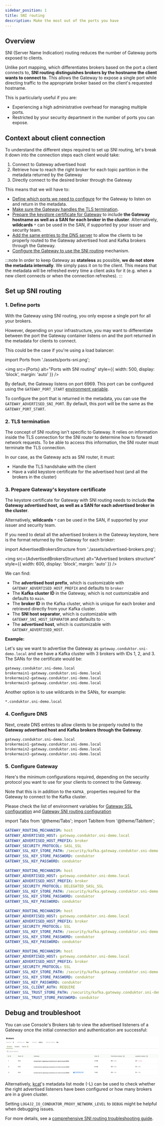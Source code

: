 ```yaml
---
sidebar_position: 1
title: SNI routing
description: Make the most out of the ports you have
---
```


## Overview

SNI (Server Name Indication) routing reduces the number of Gateway ports exposed to clients.

Unlike port mapping, which differentiates brokers based on the port a client connects to, **SNI routing distinguishes brokers by the hostname the client wants to connect to**. This allows the Gateway to expose a single port while directing traffic to the appropriate broker based on the client's requested hostname.

This is particularly useful if you are:

- Experiencing a high administrative overhead for managing multiple ports.
- Restricted by your security department in the number of ports you can expose.

## Context about client connection

To understand the different steps required to set up SNI routing, let's break it down into the connection steps each client would take:

1. Connect to Gateway advertised host
2. Retrieve how to reach the right broker for each topic partition in the metadata returned by the Gateway
3. Directly connect to the desired broker through the Gateway

This means that we will have to:

- [Define which ports we need to configure](#1-define-ports) for the Gateway to listen on and return in the metadata.
- [Make sure the Gateway handles the TLS termination](#2-tls-termination).
- [Prepare the keystore certificate for Gateway](#3-prepare-gateways-keystore-certificate) to include **the Gateway hostname as well as a SAN for each broker in the cluster**. Alternatively, **wildcards** `*` can be used in the SAN, if supported by your issuer and security team.
- [Add the same entries to the DNS server](#4-configure-dns) to allow the clients to be properly routed to the Gateway advertised host and Kafka brokers through the Gateway.
- [Configure the Gateway to use the SNI routing](#5-configure-gateway) mechanism.

:::note
In order to keep Gateway as **stateless** as possible, **we do not store the metadata internally**. We simply pass it on to the client. This means that the metadata will be refreshed every time a client asks for it (e.g. when a new client connects or when the connection refreshes).
:::

## Set up SNI routing

### 1. Define ports

With the Gateway using SNI routing, you only expose a single port for all your brokers.

However, depending on your infrastructure, you may want to differentiate between the port the Gateway container listens on and the port returned in the metadata for clients to connect.

This could be the case if you're using a load balancer:

import Ports from './assets/ports-sni.png';

<img src={Ports} alt="Ports with SNI routing" style={{ width: 500, display: 'block', margin: 'auto' }} />

By default, the Gateway listens on port 6969. This port can be configured using the `GATEWAY_PORT_START` [environment variable](/gateway/configuration/env-variables/#port--sni-routing).

To configure the port that is returned in the metadata, you can use the `GATEWAY_ADVERTISED_SNI_PORT`. By default, this port will be the same as the `GATEWAY_PORT_START`.

### 2. TLS termination

The concept of SNI routing isn't specific to Gateway. It relies on information inside the TLS connection for the SNI router to determine how to forward network requests. To be able to access this information, the SNI router must terminate the TLS connection.

In our case, as the Gateway acts as SNI router, it must:

- Handle the TLS handshake with the client
- Have a valid keystore certificate for the advertised host (and all the brokers in the cluster)

### 3. Prepare Gateway's keystore certificate

The keystore certificate for Gateway with SNI routing needs to include **the Gateway advertised host, as well as a SAN for each advertised broker in the cluster**.

Alternatively, **wildcards** `*` can be used in the SAN, if supported by your issuer and security team.

If you need to detail all the advertised brokers in the Gateway keystore, here is the format returned by the Gateway for each broker:

import AdvertisedBrokersStructure from './assets/advertised-brokers.png';

<img src={AdvertisedBrokersStructure} alt="Advertised brokers structure" style={{ width: 600, display: 'block', margin: 'auto' }} />

We can find:

- The **advertised host prefix**, which is customizable with `GATEWAY_ADVERTISED_HOST_PREFIX` and defaults to `broker`
- The **Kafka cluster ID** in the Gateway, which is not customizable and defaults to `main`.
- The **broker ID** in the Kafka cluster, which is unique for each broker and retrieved directly from your Kafka cluster.
- The **SNI host separator**, which is customizable with `GATEWAY_SNI_HOST_SEPARATOR` and defaults to `-`.
- The **advertised host**, which is customizable with `GATEWAY_ADVERTISED_HOST`.

**Example:**

Let's say we want to advertise the Gateway as `gateway.conduktor.sni-demo.local` and we have a Kafka cluster with 3 brokers with IDs 1, 2, and 3. The SANs for the certificate would be:

```properties
gateway.conduktor.sni-demo.local
brokermain1-gateway.conduktor.sni-demo.local
brokermain2-gateway.conduktor.sni-demo.local
brokermain3-gateway.conduktor.sni-demo.local
```

Another option is to use wildcards in the SANs, for example:

```properties
*.conduktor.sni-demo.local
```

### 4. Configure DNS

Next, create DNS entries to allow clients to be properly routed to the **Gateway advertised host and Kafka brokers through the Gateway**.

```properties
gateway.conduktor.sni-demo.local
brokermain1-gateway.conduktor.sni-demo.local
brokermain2-gateway.conduktor.sni-demo.local
brokermain3-gateway.conduktor.sni-demo.local
```

### 5. Configure Gateway

Here's the minimum configurations required, depending on the security protocol you want to use for your clients to connect to the Gateway.

Note that this is in addition to the `KAFKA_` properties required for the Gateway to connect to the Kafka cluster.

Please check the list of environment variables for [Gateway SSL configuration](/gateway/configuration/env-variables/#SSL) and [Gateway SNI routing configuration](/gateway/configuration/env-variables/#port--sni-routing)

import Tabs from '@theme/Tabs'; import TabItem from '@theme/TabItem';

<Tabs>
<TabItem value="SASL_SSL" label="SASL_SSL">

```yaml
GATEWAY_ROUTING_MECHANISM: host
GATEWAY_ADVERTISED_HOST: gateway.conduktor.sni-demo.local
GATEWAY_ADVERTISED_HOST_PREFIX: broker
GATEWAY_SECURITY_PROTOCOL: SASL_SSL
GATEWAY_SSL_KEY_STORE_PATH: /security/kafka.gateway.conduktor.sni-demo.local.keystore.jks
GATEWAY_SSL_KEY_STORE_PASSWORD: conduktor
GATEWAY_SSL_KEY_PASSWORD: conduktor
```

</TabItem>
<TabItem value="DELEGATED_SASL_SSL" label="DELEGATED_SASL_SSL">

```yaml
GATEWAY_ROUTING_MECHANISM: host
GATEWAY_ADVERTISED_HOST: gateway.conduktor.sni-demo.local
GATEWAY_ADVERTISED_HOST_PREFIX: broker
GATEWAY_SECURITY_PROTOCOL: DELEGATED_SASL_SSL
GATEWAY_SSL_KEY_STORE_PATH: /security/kafka.gateway.conduktor.sni-demo.local.keystore.jks
GATEWAY_SSL_KEY_STORE_PASSWORD: conduktor
GATEWAY_SSL_KEY_PASSWORD: conduktor
```

</TabItem>
<TabItem value="TLS" label="TLS">

```yaml
GATEWAY_ROUTING_MECHANISM: host
GATEWAY_ADVERTISED_HOST: gateway.conduktor.sni-demo.local
GATEWAY_ADVERTISED_HOST_PREFIX: broker
GATEWAY_SECURITY_PROTOCOL: SSL
GATEWAY_SSL_KEY_STORE_PATH: /security/kafka.gateway.conduktor.sni-demo.local.keystore.jks
GATEWAY_SSL_KEY_STORE_PASSWORD: conduktor
GATEWAY_SSL_KEY_PASSWORD: conduktor
```

</TabItem>
<TabItem value="mTLS" label="mTLS">

```yaml
GATEWAY_ROUTING_MECHANISM: host
GATEWAY_ADVERTISED_HOST: gateway.conduktor.sni-demo.local
GATEWAY_ADVERTISED_HOST_PREFIX: broker
GATEWAY_SECURITY_PROTOCOL: SSL
GATEWAY_SSL_KEY_STORE_PATH: /security/kafka.gateway.conduktor.sni-demo.local.keystore.jks
GATEWAY_SSL_KEY_STORE_PASSWORD: conduktor
GATEWAY_SSL_KEY_PASSWORD: conduktor
GATEWAY_SSL_CLIENT_AUTH: REQUIRE
GATEWAY_SSL_TRUST_STORE_PATH: /security/kafka.gateway.conduktor.sni-demo.local.truststore.jks
GATEWAY_SSL_TRUST_STORE_PASSWORD: conduktor
```

</TabItem>
</Tabs>

## Debug and troubleshoot

You can use Console's Brokers tab to view the advertised listeners of a Gateway once the initial connection and authentication are successful:

![Console Brokers view](assets/console-broker-view.png)

Alternatively, [kcat](https://github.com/edenhill/kcat)'s metadata list mode (-L) can be used to check whether the right advertised listeners have been configured or how many brokers are in a given cluster.

Setting `LOG4J2_IO_CONDUKTOR_PROXY_NETWORK_LEVEL` to `DEBUG` might be helpful when debugging issues.

For more details, see a [comprehensive SNI routing troubleshooting guide](https://support.conduktor.io/hc/en-gb/articles/29104372472977-Conduktor-Gateway-SNI-Routing-Troubleshooting-Guide).